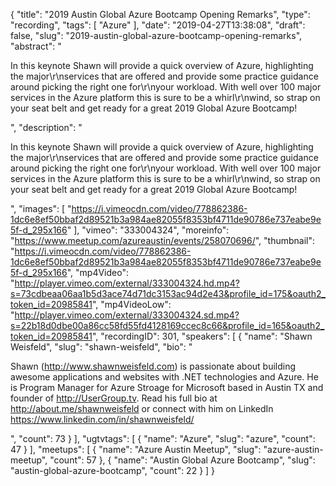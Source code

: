 {
  "title": "2019 Austin Global Azure Bootcamp Opening Remarks",
  "type": "recording",
  "tags": [
    "Azure"
  ],
  "date": "2019-04-27T13:38:08",
  "draft": false,
  "slug": "2019-austin-global-azure-bootcamp-opening-remarks",
  "abstract": "<p>In this keynote Shawn will provide a quick overview of Azure, highlighting the major\r\nservices that are offered and provide some practice guidance around picking the right one for\r\nyour workload. With well over 100 major services in the Azure platform this is sure to be a whirl\r\nwind, so strap on your seat belt and get ready for a great 2019 Global Azure Bootcamp!</p>",
  "description": "<p>In this keynote Shawn will provide a quick overview of Azure, highlighting the major\r\nservices that are offered and provide some practice guidance around picking the right one for\r\nyour workload. With well over 100 major services in the Azure platform this is sure to be a whirl\r\nwind, so strap on your seat belt and get ready for a great 2019 Global Azure Bootcamp!</p>",
  "images": [
    "https://i.vimeocdn.com/video/778862386-1dc6e8ef50bbaf2d89521b3a984ae82055f8353bf4711de90786e737eabe9e5f-d_295x166"
  ],
  "vimeo": "333004324",
  "moreinfo": "https://www.meetup.com/azureaustin/events/258070696/",
  "thumbnail": "https://i.vimeocdn.com/video/778862386-1dc6e8ef50bbaf2d89521b3a984ae82055f8353bf4711de90786e737eabe9e5f-d_295x166",
  "mp4Video": "http://player.vimeo.com/external/333004324.hd.mp4?s=73cdbeaa06aa1b5d3ace74d71dc3153ac94d2e43&profile_id=175&oauth2_token_id=20985841",
  "mp4VideoLow": "http://player.vimeo.com/external/333004324.sd.mp4?s=22b18d0dbe00a86cc58fd55fd4128169ccec8c66&profile_id=165&oauth2_token_id=20985841",
  "recordingID": 301,
  "speakers": [
    {
      "name": "Shawn Weisfeld",
      "slug": "shawn-weisfeld",
      "bio": "<p>Shawn (http://www.shawnweisfeld.com) is passionate about building awesome applications and websites with .NET technologies and Azure. He is Program Manager for Azure Stroage for Microsoft based in Austin TX and founder of http://UserGroup.tv. Read his full bio at http://about.me/shawnweisfeld or connect with him on LinkedIn https://www.linkedin.com/in/shawnweisfeld/</p>",
      "count": 73
    }
  ],
  "ugtvtags": [
    {
      "name": "Azure",
      "slug": "azure",
      "count": 47
    }
  ],
  "meetups": [
    {
      "name": "Azure Austin Meetup",
      "slug": "azure-austin-meetup",
      "count": 57
    },
    {
      "name": "Austin Global Azure Bootcamp",
      "slug": "austin-global-azure-bootcamp",
      "count": 22
    }
  ]
}